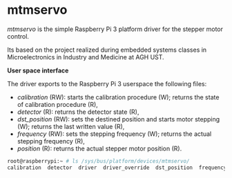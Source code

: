 # mtmservo
*mtmservo* is the simple Raspberry Pi 3 platform driver for the stepper motor control.

Its based on the project realized during embedded systems classes in Microelectronics in Industry
and Medicine at AGH UST.


**User space interface**

The driver exports to the Raspberry Pi 3 userspace the following files:
* _calibration_ (RW): starts the calibration procedure (W); returns the state of calibration
    procedure (R),
* _detector_ (R): returns the detector state (R),
* _dst_position_ (RW): sets the destined position and starts motor stepping (W); returns the last
    written value (R),
* _frequency_ (RW): sets the stepping frequency (W); returns the actual stepping frequency (R),
* _position_ (R): returns the actual stepper motor position (R).

```bash
root@raspberrypi:~ # ls /sys/bus/platform/devices/mtmservo/
calibration  detector  driver  driver_override  dst_position  frequency  modalias  of_node  position  power  subsystem  uevent
```
